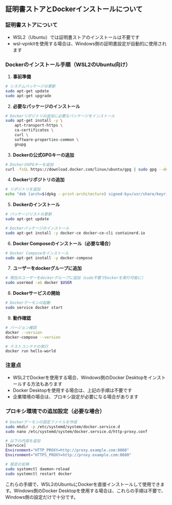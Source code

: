 ## 証明書ストアとDockerインストールについて

### 証明書ストアについて
- WSL2（Ubuntu）では証明書ストアのインストールは不要です
- wsl-vpnkitを使用する場合は、Windows側の証明書設定が自動的に使用されます

### Dockerのインストール手順（WSL2のUbuntu向け）

1. **事前準備**
```bash
# システムパッケージの更新
sudo apt-get update
sudo apt-get upgrade
```

2. **必要なパッケージのインストール**
```bash
# Dockerリポジトリの追加に必要なパッケージをインストール
sudo apt-get install -y \
    apt-transport-https \
    ca-certificates \
    curl \
    software-properties-common \
    gnupg
```

3. **Dockerの公式GPGキーの追加**
```bash
# DockerのGPGキーを追加
curl -fsSL https://download.docker.com/linux/ubuntu/gpg | sudo gpg --dearmor -o /usr/share/keyrings/docker-archive-keyring.gpg
```

4. **Dockerリポジトリの追加**
```bash
# リポジトリを追加
echo "deb [arch=$(dpkg --print-architecture) signed-by=/usr/share/keyrings/docker-archive-keyring.gpg] https://download.docker.com/linux/ubuntu $(lsb_release -cs) stable" | sudo tee /etc/apt/sources.list.d/docker.list > /dev/null
```

5. **Dockerのインストール**
```bash
# パッケージリストの更新
sudo apt-get update

# Dockerパッケージのインストール
sudo apt-get install -y docker-ce docker-ce-cli containerd.io
```

6. **Docker Composeのインストール（必要な場合）**
```bash
# Docker Composeをインストール
sudo apt-get install -y docker-compose
```

7. **ユーザーをdockerグループに追加**
```bash
# 現在のユーザーをdockerグループに追加（sudo不要でDockerを実行可能に）
sudo usermod -aG docker $USER
```

8. **Dockerサービスの開始**
```bash
# Dockerデーモンの起動
sudo service docker start
```

9. **動作確認**
```bash
# バージョン確認
docker --version
docker-compose --version

# テストコンテナの実行
docker run hello-world
```

### 注意点
- WSL2でDockerを使用する場合、Windows側のDocker Desktopをインストールする方法もあります
- Docker Desktopを使用する場合は、上記の手順は不要です
- 企業環境の場合は、プロキシ設定が必要になる場合があります

### プロキシ環境での追加設定（必要な場合）
```bash
# Dockerデーモンの設定ファイルを作成
sudo mkdir -p /etc/systemd/system/docker.service.d
sudo nano /etc/systemd/system/docker.service.d/http-proxy.conf

# 以下の内容を追加
[Service]
Environment="HTTP_PROXY=http://proxy.example.com:8080"
Environment="HTTPS_PROXY=http://proxy.example.com:8080"

# 設定の反映
sudo systemctl daemon-reload
sudo systemctl restart docker
```

これらの手順で、WSL2のUbuntuにDockerを直接インストールして使用できます。Windows側のDocker Desktopを使用する場合は、これらの手順は不要で、Windows側の設定だけで十分です。